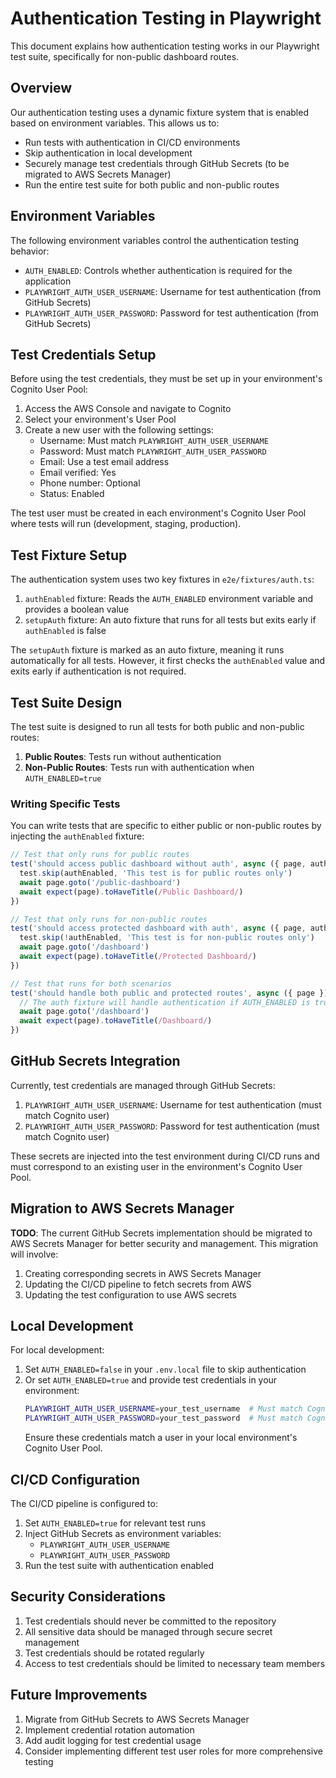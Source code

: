 # Authentication Testing in Playwright

This document explains how authentication testing works in our Playwright test suite, specifically for non-public dashboard routes.

## Overview

Our authentication testing uses a dynamic fixture system that is enabled based on environment variables. This allows us to:

- Run tests with authentication in CI/CD environments
- Skip authentication in local development
- Securely manage test credentials through GitHub Secrets (to be migrated to AWS Secrets Manager)
- Run the entire test suite for both public and non-public routes

## Environment Variables

The following environment variables control the authentication testing behavior:

- `AUTH_ENABLED`: Controls whether authentication is required for the application
- `PLAYWRIGHT_AUTH_USER_USERNAME`: Username for test authentication (from GitHub Secrets)
- `PLAYWRIGHT_AUTH_USER_PASSWORD`: Password for test authentication (from GitHub Secrets)

## Test Credentials Setup

Before using the test credentials, they must be set up in your environment's Cognito User Pool:

1. Access the AWS Console and navigate to Cognito
2. Select your environment's User Pool
3. Create a new user with the following settings:
   - Username: Must match `PLAYWRIGHT_AUTH_USER_USERNAME`
   - Password: Must match `PLAYWRIGHT_AUTH_USER_PASSWORD`
   - Email: Use a test email address
   - Email verified: Yes
   - Phone number: Optional
   - Status: Enabled

The test user must be created in each environment's Cognito User Pool where tests will run (development, staging, production).

## Test Fixture Setup

The authentication system uses two key fixtures in `e2e/fixtures/auth.ts`:

1. `authEnabled` fixture: Reads the `AUTH_ENABLED` environment variable and provides a boolean value
2. `setupAuth` fixture: An auto fixture that runs for all tests but exits early if `authEnabled` is false

The `setupAuth` fixture is marked as an auto fixture, meaning it runs automatically for all tests. However, it first checks the `authEnabled` value and exits early if authentication is not required.

## Test Suite Design

The test suite is designed to run all tests for both public and non-public routes:

1. **Public Routes**: Tests run without authentication
2. **Non-Public Routes**: Tests run with authentication when `AUTH_ENABLED=true`

### Writing Specific Tests

You can write tests that are specific to either public or non-public routes by injecting the `authEnabled` fixture:

```typescript
// Test that only runs for public routes
test('should access public dashboard without auth', async ({ page, authEnabled }) => {
  test.skip(authEnabled, 'This test is for public routes only')
  await page.goto('/public-dashboard')
  await expect(page).toHaveTitle(/Public Dashboard/)
})

// Test that only runs for non-public routes
test('should access protected dashboard with auth', async ({ page, authEnabled }) => {
  test.skip(!authEnabled, 'This test is for non-public routes only')
  await page.goto('/dashboard')
  await expect(page).toHaveTitle(/Protected Dashboard/)
})

// Test that runs for both scenarios
test('should handle both public and protected routes', async ({ page }) => {
  // The auth fixture will handle authentication if AUTH_ENABLED is true
  await page.goto('/dashboard')
  await expect(page).toHaveTitle(/Dashboard/)
})
```

## GitHub Secrets Integration

Currently, test credentials are managed through GitHub Secrets:

1. `PLAYWRIGHT_AUTH_USER_USERNAME`: Username for test authentication (must match Cognito user)
2. `PLAYWRIGHT_AUTH_USER_PASSWORD`: Password for test authentication (must match Cognito user)

These secrets are injected into the test environment during CI/CD runs and must correspond to an existing user in the environment's Cognito User Pool.

## Migration to AWS Secrets Manager

**TODO**: The current GitHub Secrets implementation should be migrated to AWS Secrets Manager for better security and management. This migration will involve:

1. Creating corresponding secrets in AWS Secrets Manager
2. Updating the CI/CD pipeline to fetch secrets from AWS
3. Updating the test configuration to use AWS secrets

## Local Development

For local development:

1. Set `AUTH_ENABLED=false` in your `.env.local` file to skip authentication
2. Or set `AUTH_ENABLED=true` and provide test credentials in your environment:
   ```bash
   PLAYWRIGHT_AUTH_USER_USERNAME=your_test_username  # Must match Cognito user
   PLAYWRIGHT_AUTH_USER_PASSWORD=your_test_password  # Must match Cognito user
   ```
   Ensure these credentials match a user in your local environment's Cognito User Pool.

## CI/CD Configuration

The CI/CD pipeline is configured to:

1. Set `AUTH_ENABLED=true` for relevant test runs
2. Inject GitHub Secrets as environment variables:
   - `PLAYWRIGHT_AUTH_USER_USERNAME`
   - `PLAYWRIGHT_AUTH_USER_PASSWORD`
3. Run the test suite with authentication enabled

## Security Considerations

1. Test credentials should never be committed to the repository
2. All sensitive data should be managed through secure secret management
3. Test credentials should be rotated regularly
4. Access to test credentials should be limited to necessary team members

## Future Improvements

1. Migrate from GitHub Secrets to AWS Secrets Manager
2. Implement credential rotation automation
3. Add audit logging for test credential usage
4. Consider implementing different test user roles for more comprehensive testing
